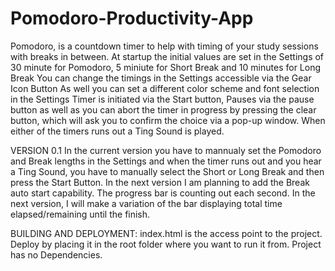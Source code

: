 # Pomodoro-Productivity-App
Pomodoro, is a countdown timer to help with timing of your study sessions with breaks in between.
At startup the initial values are set in the Settings of 30 minute for Pomodoro, 5 miniute for Short Break and 10 minutes for Long Break
You can change the timings in the Settings accessible via the Gear Icon Button
As well you can set a different color scheme and font selection in the Settings
Timer is initiated via the Start button, Pauses via the pause button as well as you can abort the timer in progress by pressing the clear button,
which will ask you to confirm the choice via a pop-up window.
When either of the timers runs out a Ting Sound is played.

VERSION 0.1
In the current version you have to mannualy set the Pomodoro and Break lengths in the Settings and when the timer runs out and you hear a Ting Sound,
you have to manually select the Short or Long Break and then press the Start Button. In the next version I am planning to add the Break auto start 
capability.
The progress bar is counting out each second. In the next version, I will make a variation of the bar displaying 
total time elapsed/remaining until the finish.

BUILDING AND DEPLOYMENT:
index.html is the access point to the project. Deploy by placing it in the root folder where you want to run it from. Project has no Dependencies.

